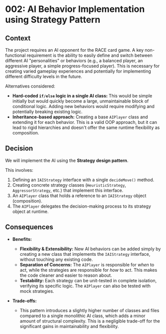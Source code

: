 # 002: AI Behavior Implementation using Strategy Pattern

## Context

The project requires an AI opponent for the RACE card game. A key non-functional requirement is the ability to easily define and switch between different AI "personalities" or behaviors (e.g., a balanced player, an aggressive player, a simple progress-focused player). This is necessary for creating varied gameplay experiences and potentially for implementing different difficulty levels in the future.

Alternatives considered:
- **Hard-coded `if/else` logic in a single AI class:** This would be simple initially but would quickly become a large, unmaintainable block of conditional logic. Adding new behaviors would require modifying and potentially breaking existing logic.
- **Inheritance-based approach:** Creating a base `AIPlayer` class and extending it for each behavior. This is a valid OOP approach, but it can lead to rigid hierarchies and doesn't offer the same runtime flexibility as composition.

## Decision

We will implement the AI using the **Strategy design pattern**.

This involves:
1.  Defining an `IAIStrategy` interface with a single `decideMove()` method.
2.  Creating concrete strategy classes (`HeuristicStrategy`, `AggressorStrategy`, etc.) that implement this interface.
3.  An `AIPlayer` class that holds a reference to an `IAIStrategy` object (composition).
4.  The `AIPlayer` delegates the decision-making process to its strategy object at runtime.

## Consequences

- **Benefits:**
    - **Flexibility & Extensibility:** New AI behaviors can be added simply by creating a new class that implements the `IAIStrategy` interface, without touching any existing code.
    - **Separation of Concerns:** The `AIPlayer` is responsible for *when* to act, while the strategies are responsible for *how* to act. This makes the code cleaner and easier to reason about.
    - **Testability:** Each strategy can be unit-tested in complete isolation, verifying its specific logic. The `AIPlayer` can also be tested with mock strategies.

- **Trade-offs:**
    - This pattern introduces a slightly higher number of classes and files compared to a single monolithic AI class, which adds a minor amount of structural complexity. This is a negligible trade-off for the significant gains in maintainability and flexibility. 
